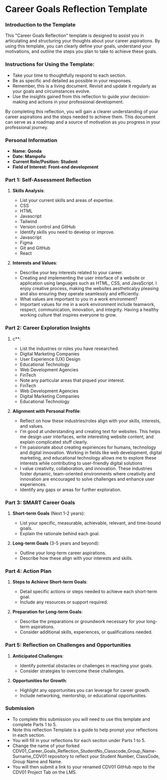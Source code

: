 
# Career Goals Reflection Template

### Introduction to the Template

This "Career Goals Reflection" template is designed to assist you in articulating and structuring your thoughts about your career aspirations. By using this template, you can clearly define your goals, understand your motivations, and outline the steps you plan to take to achieve these goals.

### Instructions for Using the Template:

- Take your time to thoughtfully respond to each section.
- Be as specific and detailed as possible in your responses.
- Remember, this is a living document. Revisit and update it regularly as your goals and circumstances evolve.
- Use the insights gained from this reflection to guide your decision-making and actions in your professional development.

By completing this reflection, you will gain a clearer understanding of your career aspirations and the steps needed to achieve them. This document can serve as a roadmap and a source of motivation as you progress in your professional journey.

### Personal Information

- **Name: Qonda**
- **Date: Mampofu**
- **Current Role/Position: Student**
- **Field of Interest: Front-end development**

### Part 1: Self-Assessment Reflection

1. **Skills Analysis**:
    
    - List your current skills and areas of expertise.
    - CSS
    - HTML
    - Javascript
    - Tailwind
    - Version control and GitHub 
    - Identify skills you need to develop or improve.
    - Javascript
    - Figma
    - Git and GitHub
    - React
2. **Interests and Values**:
    
    - Describe your key interests related to your career.
    - Creating and implementing the user interface of a website or application using languages such as HTML, CSS, and JavaScript. I enjoy creative process, making the websites aestheticalyy pleasing and also ensuring they operate seamlessly and efficiently.
    - What values are important to you in a work environment?
    - Important values for me in a work environment include teamwork, respect, communication, innovation, and integrity. Having a healthy working culture that inspires everyone to grow.

### Part 2: Career Exploration Insights

1. c**:
    
    - List the industries or roles you have researched.
    - Digital Marketing Companies
    - User Experience (UX) Design
    - Educational Technology
    - Web Development Agencies
    - FinTech
    - Note any particular areas that piqued your interest.
    - FinTech
    - Web Development Agencies
    - Digital Marketing Companies
    - Educational Technology
2. **Alignment with Personal Profile**:
    
    - Reflect on how these industries/roles align with your skills, interests, and values.
    - I'm good at understanding and creating text for websites. This helps me design user interfaces, write interesting website content, and explain complicated stuff clearly.
    - I'm passionate about creating expiriences for humans, technology and digital innovation. Working in fields like web development, digital marketing, and educational technology allows me to explore these interests while contributing to user-friendly digital solutions
    - I value creativity, collaboration, and innovation. These industries foster dynamic, team-oriented environments where creativity and innovation are encouraged to solve challenges and enhance user experiences.
    - Identify any gaps or areas for further exploration.

### Part 3: SMART Career Goals

1. **Short-term Goals** (Next 1-2 years):
    
    - List your specific, measurable, achievable, relevant, and time-bound goals.
    - Explain the rationale behind each goal.
2. **Long-term Goals** (3-5 years and beyond):
    
    - Outline your long-term career aspirations.
    - Describe how these align with your interests and skills.

### Part 4: Action Plan

1. **Steps to Achieve Short-term Goals**:
    
    - Detail specific actions or steps needed to achieve each short-term goal.
    - Include any resources or support required.
2. **Preparation for Long-term Goals**:
    
    - Describe the preparations or groundwork necessary for your long-term aspirations.
    - Consider additional skills, experiences, or qualifications needed.

### Part 5: Reflection on Challenges and Opportunities

1. **Anticipated Challenges**:
    
    - Identify potential obstacles or challenges in reaching your goals.
    - Consider strategies to overcome these challenges.
2. **Opportunities for Growth**:
    
    - Highlight any opportunities you can leverage for career growth.
    - Include networking, mentorship, or educational opportunities.

### Submission

- To complete this submission you will need to use this template and complete Parts 1 to 5.
- Note this reflection Template is a guide to help prompt your reflections in each section.
- You will fill in your reflections for each seciton under Parts 1 to 5.
- Change the name of your forked CDV01_Career_Goals_Reflection_StudentNo_Classcode_Group_Name-Surname_CDV01 repository to reflect your Student Number, ClassCode, Group Name and Name.
- You will then submit a link to your renamed CDV01 GitHub repo to the CDV01 Project Tab on the LMS.


